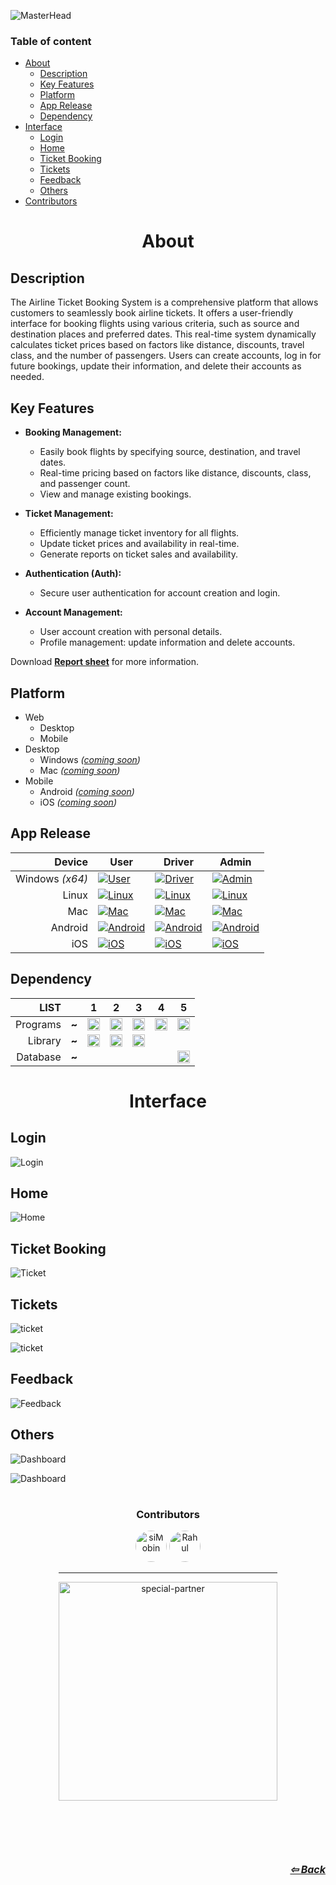 ![MasterHead][head]

### Table of content

- [About](#about)
  - [Description](#description)
  - [Key Features](#key-features)
  - [Platform](#platform)
  - [App Release](#app-release)
  - [Dependency](#dependency)
- [Interface](#interface)
  - [Login](#login)
  - [Home](#home)
  - [Ticket Booking](#ticket-booking)
  - [Tickets](#tickets)
  - [Feedback](#feedback)
  - [Others](#others)
- [Contributors](#contributors)

<!-- Main content -->

# <h1 align=center>About</h1>

## Description

The Airline Ticket Booking System is a comprehensive platform that allows customers to seamlessly book airline tickets. It offers a user-friendly interface for booking flights using various criteria, such as source and destination places and preferred dates. This real-time system dynamically calculates ticket prices based on factors like distance, discounts, travel class, and the number of passengers. Users can create accounts, log in for future bookings, update their information, and delete their accounts as needed.

## Key Features

- **Booking Management:**

  - Easily book flights by specifying source, destination, and travel dates.
  - Real-time pricing based on factors like distance, discounts, class, and passenger count.
  - View and manage existing bookings.

- **Ticket Management:**

  - Efficiently manage ticket inventory for all flights.
  - Update ticket prices and availability in real-time.
  - Generate reports on ticket sales and availability.

- **Authentication (Auth):**

  - Secure user authentication for account creation and login.

- **Account Management:**
  - User account creation with personal details.
  - Profile management: update information and delete accounts.

Download **[Report sheet](https://1drv.ms/b/s!Anra9StYV1r-gw2xm8fBy5s8ZNbA?e=SshHLm)** for more information.

## Platform

- Web
  - Desktop
  - Mobile
- Desktop
  - Windows _([coming soon](#app-release))_
  - Mac _([coming soon](#app-release))_
- Mobile
  - Android _([coming soon](#app-release))_
  - iOS _([coming soon](#app-release))_

## App Release

<div align="center">

|          Device | User                                                                         | Driver                                                                       | Admin                                                                                                                              |
| --------------: | ---------------------------------------------------------------------------- | ---------------------------------------------------------------------------- | ---------------------------------------------------------------------------------------------------------------------------------- |
| Windows _(x64)_ | [![User](https://img.shields.io/badge/coming%20soon-yellow)](#)              | [![Driver](https://img.shields.io/badge/coming%20soon-yellow)](#)            | [![Admin](https://img.shields.io/badge/Latest-1.2.130-blue)](https://github.com/siMobin/Project_AirlineManagement/releases/latest) |
|           Linux | [![Linux](https://img.shields.io/badge/no%20information%20available-red)](#) | [![Linux](https://img.shields.io/badge/no%20information%20available-red)](#) | [![Linux](https://img.shields.io/badge/coming%20soon-yellow)](#)                                                                   |
|             Mac | [![Mac](https://img.shields.io/badge/coming%20soon-yellow)](#)               | [![Mac](https://img.shields.io/badge/coming%20soon-yellow)](#)               | [![Mac](https://img.shields.io/badge/coming%20soon-yellow)](#)                                                                     |
|         Android | [![Android](https://img.shields.io/badge/coming%20soon-yellow)](#)           | [![Android](https://img.shields.io/badge/coming%20soon-yellow)](#)           | [![Android](https://img.shields.io/badge/no%20information%20available-red)](#)                                                     |
|             iOS | [![iOS](https://img.shields.io/badge/coming%20soon-yellow)](#)               | [![iOS](https://img.shields.io/badge/coming%20soon-yellow)](#)               | [![iOS](https://img.shields.io/badge/no%20information%20available-red)](#)                                                         |

</div>

## Dependency

<div align=center>

| **LIST** | <!--  --> | 1                                                                                                                                         | 2                                                                                                                                                   | 3                                                                                                                                                           | 4                                                                                                                                    | 5                                                                                                                                                                                  |
| -------: | :-------: | ----------------------------------------------------------------------------------------------------------------------------------------- | --------------------------------------------------------------------------------------------------------------------------------------------------- | ----------------------------------------------------------------------------------------------------------------------------------------------------------- | ------------------------------------------------------------------------------------------------------------------------------------ | ---------------------------------------------------------------------------------------------------------------------------------------------------------------------------------- |
| Programs |   **~**   | <img src="https://img.shields.io/badge/PHP-777BB4?logo=php&logoColor=black&style=for-the-badge" height="20" alt="php logo"  />            | <img src="https://img.shields.io/badge/JavaScript-F7DF1E?logo=javascript&logoColor=black&style=for-the-badge" height="20" alt="javascript logo"  /> | <img src="https://img.shields.io/badge/Sass-CC6699?logo=sass&logoColor=black&style=for-the-badge" height="20" alt="sass logo"  />                           | <img src="https://img.shields.io/badge/HTML5-E34F26?logo=html5&logoColor=white&style=for-the-badge" height="20" alt="html5 logo"  /> | <img src="https://img.shields.io/badge/CSS3-1572B6?logo=css3&logoColor=white&style=for-the-badge" height="20" alt="css3 logo"  />                                                  |
|  Library |   **~**   | <img src="https://img.shields.io/badge/Swiper.js-2B2E3A?logo=swiper&logoColor=1572B6&style=for-the-badge" height="20" alt="Swiper js"  /> | <img src="https://img.shields.io/badge/FPDF-ffbf74?logo=php&logoColor=2B2E3A&style=for-the-badge" height="20" alt="FPDF logo"  />                   | <img src="https://img.shields.io/badge/Font%20Awesome-339AF0?logo=font-awesome&logoColor=white&style=for-the-badge" height="20" alt="Font Awesome logo"  /> |                                                                                                                                      |                                                                                                                                                                                    |
| Database |   **~**   |                                                                                                                                           |                                                                                                                                                     |                                                                                                                                                             |                                                                                                                                      | <img src="https://img.shields.io/badge/Microsoft SQL Server 2022-CC2927?logo=microsoftsqlserver&logoColor=white&style=for-the-badge" height="20" alt="microsoftsqlserver logo"  /> |

</div>

# <h1 align=center>Interface</h1>

## Login

![Login][login]

## Home

![Home][home]

## Ticket Booking

![Ticket][ticket_page]

## Tickets

![ticket][ticket_one]

![ticket][ticket_round]

## Feedback

![Feedback][feedback]

## Others

![Dashboard][dash_1]

![Dashboard][dash_2]

<!--  -->

<!-- # Conclusion -->

# <h3 align=center>Contributors</h3>

<div align="center">
  <img src="https://avatars.githubusercontent.com/u/102217786?v=4" height="50" alt="siMobin" style="border-radius: 50%;" />
   <img src="https://avatars.githubusercontent.com/u/102604008?v=4" height="50" alt="Rahul"  style="border-radius: 50%;"/>

<hr style="width:350px">
 <img src="https://github.com/siMobin/Project_AirlineManagement/assets/102217786/f677013e-c984-4f25-956b-5d73b30f9770" style="width:350px" align=center alt="special-partner">
</div>

<div style="align:right; text-align:right; margin-top:100px; font-size:16px;" >
<div align=right>

_**[⇦ Back](../)**_

<!--  -->
<!-- End of README.md -->
<!--  -->

<!-- link -->

[head]: https://github.com/siMobin/Project_AirlineManagement/assets/102217786/cf76c8d3-b8e3-4121-b737-1ca6c3864419

<!--  -->

[login]: https://github.com/siMobin/Project_AirlineManagement/assets/102217786/fb67586d-7362-4d73-a6ac-ee7383e6fa4a

<!--  -->

[home]: https://github.com/siMobin/Project_AirlineManagement/assets/102217786/4db16507-122d-4148-a848-9d7428262c77

<!--  -->

[ticket_page]: https://github.com/siMobin/Project_AirlineManagement/assets/102217786/e4e03375-637d-4a5f-8ec7-96813b01d530

<!--  -->

[ticket_one]: https://github.com/siMobin/Project_AirlineManagement/assets/102217786/450f417d-87e0-4969-9884-e29b4b1975c5

<!--  -->

[ticket_round]: https://github.com/siMobin/Project_AirlineManagement/assets/102217786/221f0d10-2c7f-4c08-8b39-64ee520e16fa

<!--  -->

[feedback]: https://github.com/siMobin/Project_AirlineManagement/assets/102217786/9d1daaea-a327-4fa5-a357-bd987e04b670

<!--  -->

[dash_1]: https://github.com/siMobin/Project_AirlineManagement/assets/102217786/a4ea21cc-1751-480a-bf61-b1f273407469

<!--  -->

[dash_2]: https://github.com/siMobin/Project_AirlineManagement/assets/102217786/66cae486-6136-4cd0-ba1e-7d7c76b14704

<!-- end link -->
